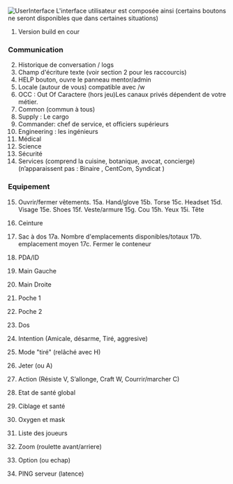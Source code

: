 ﻿![UserInterface](https://i.imgur.com/H4nqllh.png)
 L'interface utilisateur est composée ainsi
 (certains boutons ne seront disponibles que dans certaines situations)

 1. Version build en cour

### Communication ###
2. Historique de conversation / logs
3. Champ d'écriture texte (voir  section 2 pour les raccourcis)
4. HELP bouton, ouvre le panneau mentor/admin
5. Locale (autour de vous) compatible avec /w
6. OCC : Out Of Caractere (hors jeu)Les canaux privés dépendent de votre métier.
7. Common (commun à tous)
8. Supply : Le cargo
9. Commander: chef de service, et officiers supérieurs
10. Engineering : les ingénieurs
11. Médical
12. Science
13. Sécurité
14. Services (comprend la cuisine, botanique, avocat, concierge)
    (n’apparaissent pas : Binaire , CentCom, Syndicat  )

### Equipement ###
15. Ouvrir/fermer vêtements.
         15a. Hand/glove
         15b. Torse
         15c. Headset
         15d. Visage
         15e. Shoes
         15f. Veste/armure
         15g. Cou
         15h. Yeux
         15i. Tête

 16. Ceinture
 17. Sac à dos
         17a. Nombre d'emplacements disponibles/totaux
         17b. emplacement moyen
         17c. Fermer le conteneur
 18. PDA/ID
 19. Main Gauche
 20. Main Droite
 21. Poche 1
 22. Poche 2
 23. Dos
 24. Intention (Amicale, désarme, Tiré, aggresive)
 25. Mode "tiré" (relâché avec H)
 26. Jeter (ou A)
 27. Action (Résiste V, S’allonge, Craft W, Courrir/marcher C)
 28. Etat de santé global
 29. Ciblage et santé
 30. Oxygen et mask
 31. Liste des joueurs
 32. Zoom (roulette avant/arriere)
 33. Option (ou echap)
 34. PING serveur (latence)
